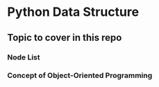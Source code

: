 # Python Data Structure

## Topic to cover in this repo

### Node List
### Concept of Object-Oriented Programming 
